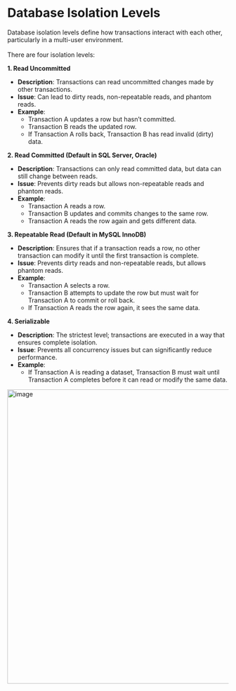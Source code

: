 # Database Isolation Levels

Database isolation levels define how transactions interact with each other, particularly in a multi-user environment. <br><br>
There are four isolation levels:

**1. Read Uncommitted**
- **Description**: Transactions can read uncommitted changes made by other transactions.
- **Issue**: Can lead to dirty reads, non-repeatable reads, and phantom reads.
- **Example**:
  - Transaction A updates a row but hasn’t committed.
  - Transaction B reads the updated row.
  - If Transaction A rolls back, Transaction B has read invalid (dirty) data.

**2. Read Committed (Default in SQL Server, Oracle)**
- **Description**: Transactions can only read committed data, but data can still change between reads.
- **Issue**: Prevents dirty reads but allows non-repeatable reads and phantom reads.
- **Example**:
  - Transaction A reads a row.
  - Transaction B updates and commits changes to the same row.
  - Transaction A reads the row again and gets different data.
    
**3. Repeatable Read (Default in MySQL InnoDB)**
- **Description**: Ensures that if a transaction reads a row, no other transaction can modify it until the first transaction is complete.
- **Issue**: Prevents dirty reads and non-repeatable reads, but allows phantom reads.
- **Example**:
  - Transaction A selects a row.
  - Transaction B attempts to update the row but must wait for Transaction A to commit or roll back.
  - If Transaction A reads the row again, it sees the same data.
    
**4. Serializable**
- **Description**: The strictest level; transactions are executed in a way that ensures complete isolation.
- **Issue**: Prevents all concurrency issues but can significantly reduce performance.
- **Example**:
  - If Transaction A is reading a dataset, Transaction B must wait until <br> Transaction A completes before it can
    read or modify the same data.


 <img width="671" alt="image" src="https://github.com/user-attachments/assets/31b0bb09-23e0-4ffc-aa87-55984ab9c8b9" />

